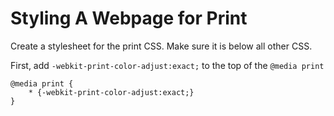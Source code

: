 # Styling A Webpage for Print

Create a stylesheet for the print CSS. Make sure it is below all other CSS.

First, add `-webkit-print-color-adjust:exact;` to the top of the `@media print` 

	@media print {
		* {-webkit-print-color-adjust:exact;}
	}

